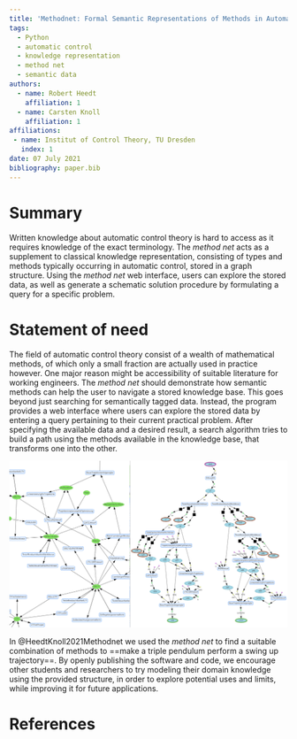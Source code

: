 ```yaml
---
title: 'Methodnet: Formal Semantic Representations of Methods in Automatic Control'
tags:
  - Python
  - automatic control
  - knowledge representation
  - method net
  - semantic data
authors:
  - name: Robert Heedt
    affiliation: 1 
  - name: Carsten Knoll
    affiliation: 1
affiliations:
 - name: Institut of Control Theory, TU Dresden
   index: 1
date: 07 July 2021
bibliography: paper.bib
---
```


# Summary

Written knowledge about automatic control theory is hard to access as it requires knowledge of the exact terminology. The *method net* acts as a supplement to classical knowledge representation, consisting of types and methods typically occurring in automatic control, stored in a graph structure. Using the *method net* web interface, users can explore the stored data, as well as generate a schematic solution procedure by formulating a query for a specific problem.

# Statement of need

The field of automatic control theory consist of a wealth of mathematical methods, of which only a small fraction are actually used in practice however. One major reason might be accessibility of suitable literature for working engineers. The *method net* should demonstrate how semantic methods can help the user to navigate a stored knowledge base. This goes beyond just searching for semantically tagged data. Instead, the program provides a web interface where users can explore the stored data by entering a query pertaining to their current practical problem. After specifying the available data and a desired result, a search algorithm tries to build a path using the methods available in the knowledge base, that transforms one into the other.

![Screenshot of the web interface. Left: overview of available methods and types, right: generated solution procedure for triple pendulum swingup.\label{fig:screenshot}](screenshot.png)

In @HeedtKnoll2021Methodnet we used the *method net* to find a suitable combination of methods to ==make a triple pendulum perform a swing up trajectory==. By openly publishing the software and code, we encourage other students and researchers to try modeling their domain knowledge using the provided structure, in order to explore potential uses and limits, while improving it for future applications.

# References